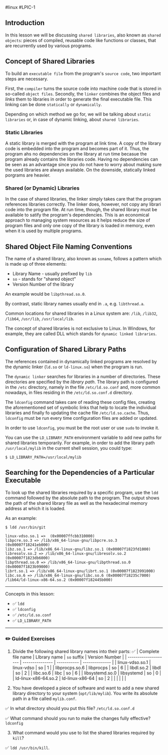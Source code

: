 #linux #LPIC-1 

## Introduction
In this lesson we will be discussing `shared libraries`, also known as `shared objects`: pieces of compiled, reusable code like functions or classes, that are recurrently used by various programs.

## Concept of Shared Libraries
To build an `executable file` from the program's `source code`, two important steps are necessary. 

First, the `compiler` turns the source code into machine code that is stored in so-called `object files`. Secondly, the `linker` combines the object files and *links* them to libraries in order to generate the final executable file. This linking can be done `statically` or `dynamically`.

Depending on which method we go for, we will be talking about `static libraries` or, in case of dynamic linking, about `shared libraries`.

### Static Libraries
A static library is merged with the program at link time. A copy of the library code is embedded into the program and becomes part of it. Thus, the program ahs no dependencies on the library at run time becasue the program already contains the libraries code. Having no dependencies can be seen as an advantage since you do not have to worry about making sure the used libraries are always available. On the downside, statically linked porgrams are heavier.

### Shared (or Dynamic) Libraries
In the case of shared libraries, the linker simply takes care that the program references libraries correctly. The linker does, however, not copy any librari code into the program file. At run time, though, the shared library must be available to satify the program's dependencies. This is an economical approach to managing system resources as it helps reduce the size of program files and only one copy of the library is loaded in memory, even when it is used by multiple programs.

## Shared Object File Naming Conventions
The name of a shared library, also known as `soname`, follows a pattern which is made up of three elements:
- Library Name - usually prefixed by `lib`
- `so` - stands for "shared object"
- Version Number of the library

An example would be `libpthread.so.0`.

By contrast, static library names usually end in `.a`, e.g. `libthread.a`.

Common locations for shared libraries in a Linux system are: `/lib`, `/lib32`, `/lib64`, `/usr/lib`, `/usr/local/lib`.

The concept of shared libraries is not exclusive to Linux. In Windows, for example, they are called DLL which stands for `dynamic linked libraries`.

## Configuration of Shared Library Paths
The references contained in dynamically linked programs are resolved by the dynamic linker (`ld.so` or `ld-linux.so`) when the program is run.

The `dynamic linker` searches for libraries in a number of directories. These directories are specified by the *library path*. The library path is configured in the `/etc` directory, namely in the file `/etc/ld.so.conf` and, more common nowadays, in files residing in the `/etc/ld.so.conf.d` directory.

The `ldconfig` command takes care of reading these config files, creating the aforementioned set of symbolic links that help to locate the individual libraries and finally fo updating the cache file `/etc/ld.so.cache`. Thus, `ldconfig` must be run every time configuration files are added or updated.

In order to use `ldconfig`, you must be the root user or use `sudo` to invoke it.

You can use the `LD_LIBRARY_PATH` environment variable to add new paths for shared libraries temporarily. For example, in order to add the library path `/usr/local/mylib` in the current shell session, you could type:

```shell
$ LD_LIBRARY_PATH=/usr/local/mylib
```

## Searching for the Dependencies of a Particular Executable
To look up the shared libraries required by a specific program, use the `ldd` command followed by the absolute path to the program. The output shows the path of the shared library file as well as the hexadecimal memory address at which it is loaded.

As an example:

```shell
$ ldd /usr/bin/git

linux-vdso.so.1 =>  (0x00007ffcbb310000)
libpcre.so.3 => /lib/x86_64-linux-gnu/libpcre.so.3 (0x00007f18241eb000)
libz.so.1 => /lib/x86_64-linux-gnu/libz.so.1 (0x00007f1823fd1000)
libresolv.so.2 => /lib/x86_64-linux-gnu/libresolv.so.2 (0x00007f1823db6000)
libpthread.so.0 => /lib/x86_64-linux-gnu/libpthread.so.0 (0x00007f1823b99000)
librt.so.1 => /lib/x86_64-linux-gnu/librt.so.1 (0x00007f1823991000)
libc.so.6 => /lib/x86_64-linux-gnu/libc.so.6 (0x00007f18235c7000)
/lib64/ld-linux-x86-64.so.2 (0x00007f182445b000)
```



---
Concepts in this lesson:
-   ✅ `ldd`
-   ✅ `ldconfig`
-   ✅ `/etc/ld.so.conf`
-   ✅ `LD_LIBRARY_PATH`

---

###  ✏️ Guided Exercises
1. Divide the following shared library names into their parts: ✅
| Complete file name   | LIbrary name    | `so` suffix | Version Number |
| -------------------- | --------------- | ----------- | -------------- |
| linux-vdso.so.1      | linux-vdso      | so          | 1              |
| libprocps.so.6       | libprocps       | so          | 6              |
| libdl.so.2           | libdl           | so          | 2              |
| libc.so.6            | libc            | so          | 6              |
| libsystemd.so.0      | libsystemd      | so          | 0              |
| ld-linux-x86-64.so.2 | ld-linux-x86-64 | so          | 2              |
|                      |                 |             |                |

2. You have developed a piece of software and want to add a new shared library directory to your system (`opt/lib/mylib`). You write its absolute path in a file called `mylib.conf`.

✅ In what directory should you put this file? `/etc/ld.so.conf.d`

✅ What command should you run to make the changes fully effective? `ldconfig`

3. What command would you use to list the shared libraries required by `kill`?

✅ `ldd /usr/bin/kill`.